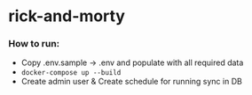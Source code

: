 # rick-and-morty

### How to run:

- Copy .env.sample -> .env and populate with all required data
- `docker-compose up --build`
- Create admin user & Create schedule for running sync in DB
